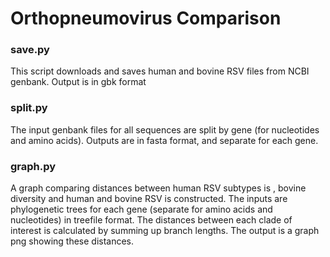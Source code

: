 # Orthopneumovirus Comparison

### save.py

This script downloads and saves human and bovine RSV files from NCBI genbank. Output is in gbk format

### split.py

The input genbank files for all sequences are split by gene (for nucleotides and amino acids). Outputs are in fasta format, and separate for each gene.

### graph.py

A graph comparing distances between human RSV subtypes is , bovine diversity and human and bovine RSV is constructed. 
The inputs are phylogenetic trees for each gene (separate for amino acids and nucleotides) in treefile format.
The distances between each clade of interest is calculated by summing up branch lengths.
The output is a graph png showing these distances.
